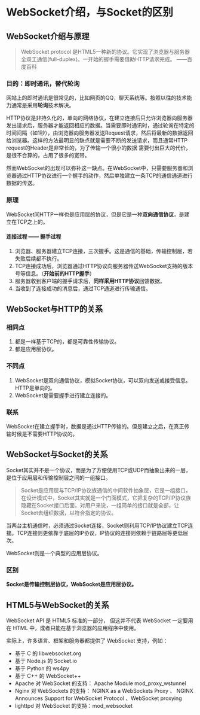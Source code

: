 # WebSocket介绍，与Socket的区别

## WebSocket介绍与原理

> WebSocket protocol 是HTML5一种新的协议。它实现了浏览器与服务器全双工通信(full-duplex)。一开始的握手需要借助HTTP请求完成。
> ——百度百科

### 目的：即时通讯，替代轮询

网站上的即时通讯是很常见的，比如网页的QQ，聊天系统等。按照以往的技术能力通常是采用**轮询**技术解决。

HTTP协议是非持久化的，单向的网络协议，在建立连接后只允许浏览器向服务器发出请求后，服务器才能返回相应的数据。当需要即时通讯时，通过轮询在特定的时间间隔（如1秒），由浏览器向服务器发送Request请求，然后将最新的数据返回给浏览器。这样的方法最明显的缺点就是需要不断的发送请求，而且通常HTTP request的Header是非常长的，为了传输一个很小的数据 需要付出巨大的代价，是很不合算的，占用了很多的宽带。

然而WebSocket的出现可以弥补这一缺点。在WebSocket中，只需要服务器和浏览器通过HTTP协议进行一个握手的动作，然后单独建立一条TCP的通信通道进行数据的传送。

### 原理

WebSocket同HTTP一样也是应用层的协议，但是它是一种**双向通信协议**，是建立在TCP之上的。

#### 连接过程 —— 握手过程

1. 浏览器、服务器建立TCP连接，三次握手。这是通信的基础，传输控制层，若失败后续都不执行。
2. TCP连接成功后，浏览器通过HTTP协议向服务器传送WebSocket支持的版本号等信息。（**开始前的HTTP握手**）
3. 服务器收到客户端的握手请求后，**同样采用HTTP协议**回馈数据。
4. 当收到了连接成功的消息后，通过TCP通道进行传输通信。

## WebSocket与HTTP的关系

### 相同点

1. 都是一样基于TCP的，都是可靠性传输协议。
2. 都是应用层协议。

### 不同点

1. WebSocket是双向通信协议，模拟Socket协议，可以双向发送或接受信息。HTTP是单向的。
2. WebSocket是需要握手进行建立连接的。

### 联系

WebSocket在建立握手时，数据是通过HTTP传输的。但是建立之后，在真正传输时候是不需要HTTP协议的。

## WebSocket与Socket的关系

Socket其实并不是一个协议，而是为了方便使用TCP或UDP而抽象出来的一层，是位于应用层和传输控制层之间的一组接口。

> Socket是应用层与TCP/IP协议族通信的中间软件抽象层，它是一组接口。在设计模式中，Socket其实就是一个门面模式，它把复杂的TCP/IP协议族隐藏在Socket接口后面，对用户来说，一组简单的接口就是全部，让Socket去组织数据，以符合指定的协议。

当两台主机通信时，必须通过Socket连接，Socket则利用TCP/IP协议建立TCP连接。TCP连接则更依靠于底层的IP协议，IP协议的连接则依赖于链路层等更低层次。

WebSocket则是一个典型的应用层协议。

### 区别

**Socket是传输控制层协议，WebSocket是应用层协议。**

## HTML5与WebSocket的关系

WebSocket API 是 HTML5 标准的一部分， 但这并不代表 WebSocket 一定要用在 HTML 中，或者只能在基于浏览器的应用程序中使用。

实际上，许多语言、框架和服务器都提供了 WebSocket 支持，例如：

* 基于 C 的 libwebsocket.org
* 基于 Node.js 的 Socket.io
* 基于 Python 的 ws4py
* 基于 C++ 的 WebSocket++
* Apache 对 WebSocket 的支持： Apache Module mod_proxy_wstunnel
* Nginx 对 WebSockets 的支持： NGINX as a WebSockets Proxy 、 NGINX Announces Support for WebSocket Protocol 、WebSocket proxying
* lighttpd 对 WebSocket 的支持：mod_websocket